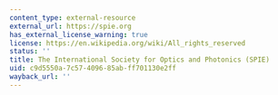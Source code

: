 ```yaml
---
content_type: external-resource
external_url: https://spie.org
has_external_license_warning: true
license: https://en.wikipedia.org/wiki/All_rights_reserved
status: ''
title: The International Society for Optics and Photonics (SPIE)
uid: c9d5550a-7c57-4096-85ab-ff701130e2ff
wayback_url: ''
---
```

